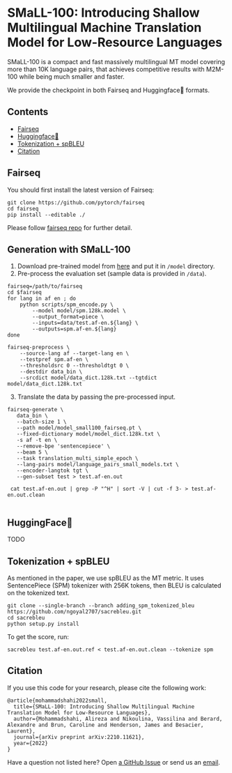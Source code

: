 SMaLL-100: Introducing Shallow Multilingual Machine Translation Model for Low-Resource Languages
=================

SMaLL-100 is a compact and fast massively multilingual MT model covering more than 10K language pairs, 
that achieves competitive results with M2M-100 while being much smaller and faster.

We provide the checkpoint in both Fairseq and Huggingface🤗 formats. 

Contents
---------------

- [Fairseq](#fairseq)
- [Huggingface🤗](#huggingface)
- [Tokenization + spBLEU](#tokenize)
- [Citation](#citation)

<a name="fairseq"/>  

Fairseq
--------------  

You should first install the latest version of Fairseq:
```
git clone https://github.com/pytorch/fairseq
cd fairseq
pip install --editable ./
```
Please follow [fairseq repo](https://github.com/facebookresearch/fairseq) for further detail.

## Generation with SMaLL-100

1. Download pre-trained model from [here](https://drive.google.com/file/d/1d6Nl3Pbx7hPUbNkIq-c7KBuC3Vi5rR8D/view?usp=sharing) and put it in ```/model``` directory.
2. Pre-process the evaluation set (sample data is provided in ```/data```).
```
fairseq=/path/to/fairseq
cd $fairseq
for lang in af en ; do
    python scripts/spm_encode.py \
        --model model/spm.128k.model \
        --output_format=piece \
        --inputs=data/test.af-en.${lang} \
        --outputs=spm.af-en.${lang}
done

fairseq-preprocess \
    --source-lang af --target-lang en \
    --testpref spm.af-en \
    --thresholdsrc 0 --thresholdtgt 0 \
    --destdir data_bin \
    --srcdict model/data_dict.128k.txt --tgtdict model/data_dict.128k.txt
```
3. Translate the data by passing the pre-processed input.
```
fairseq-generate \
   data_bin \
   --batch-size 1 \
   --path model/model_small100_fairseq.pt \
   --fixed-dictionary model/model_dict.128k.txt \
   -s af -t en \
   --remove-bpe 'sentencepiece' \
   --beam 5 \
   --task translation_multi_simple_epoch \
   --lang-pairs model/language_pairs_small_models.txt \
   --encoder-langtok tgt \
   --gen-subset test > test.af-en.out
 
 cat test.af-en.out | grep -P "^H" | sort -V | cut -f 3- > test.af-en.out.clean
 
 ```
 
<a name="huggingface"/>  

HuggingFace🤗
-----------------  
TODO


<a name="tokenize"/>  

Tokenization + spBLEU
-------------

As mentioned in the paper, we use spBLEU as the MT metric. It uses SentencePiece (SPM) tokenizer with 256K tokens, 
then BLEU is calculated on the tokenized text.
```
git clone --single-branch --branch adding_spm_tokenized_bleu https://github.com/ngoyal2707/sacrebleu.git
cd sacrebleu
python setup.py install
```
To get the score, run:
```
sacrebleu test.af-en.out.ref < test.af-en.out.clean --tokenize spm
```


<a name="citation"/>  

Citation
-------------

<a name="citations"/>  

If you use this code for your research, please cite the following work:
```
@article{mohammadshahi2022small,
  title={SMaLL-100: Introducing Shallow Multilingual Machine Translation Model for Low-Resource Languages},
  author={Mohammadshahi, Alireza and Nikoulina, Vassilina and Berard, Alexandre and Brun, Caroline and Henderson, James and Besacier, Laurent},
  journal={arXiv preprint arXiv:2210.11621},
  year={2022}
}
```
Have a question not listed here? Open [a GitHub Issue](https://github.com/alirezamshi/small100/issues) or 
send us an [email](alireza.mohammadshahi@idiap.ch).
